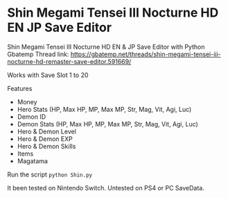 # Shin Megami Tensei III Nocturne HD EN JP Save Editor
Shin Megami Tensei III Nocturne HD EN &amp; JP Save Editor with Python
Gbatemp Thread link: https://gbatemp.net/threads/shin-megami-tensei-iii-nocturne-hd-remaster-save-editor.591669/

Works with Save Slot 1 to 20

Features
* Money
* Hero Stats (HP, Max HP, MP, Max MP, Str, Mag, Vit, Agi, Luc)
* Demon ID
* Demon Stats (HP, Max HP, MP, Max MP, Str, Mag, Vit, Agi, Luc)
* Hero & Demon Level
* Hero & Demon EXP 
* Hero & Demon Skills
* Items
* Magatama

Run the script
```python Shin.py```

It been tested on Nintendo Switch. 
Untested on PS4 or PC SaveData.
